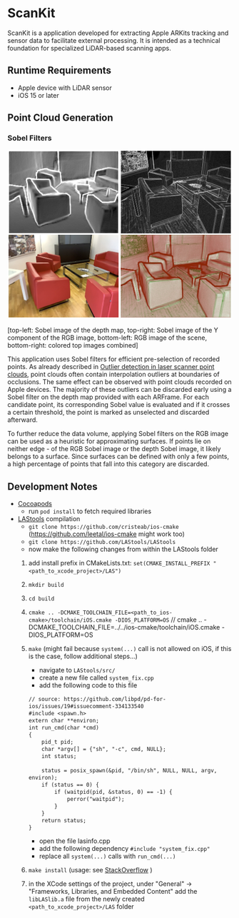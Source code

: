 # ScanKit

ScanKit is a application developed for extracting Apple ARKits tracking and sensor data to facilitate external processing. It is intended as a technical foundation for specialized LiDAR-based scanning apps.

## Runtime Requirements

- Apple device with LiDAR sensor
- iOS 15 or later

## Point Cloud Generation
### Sobel Filters

![Sobel Images](images/sobel.png)

[top-left: Sobel image of the depth map, top-right: Sobel image of the Y component of the RGB image, bottom-left: RGB image of the scene, bottom-right: colored top images combined]

This application uses Sobel filters for efficient pre-selection of recorded points. As already described in [Outlier detection in laser scanner point clouds](https://www.research-collection.ethz.ch/bitstream/handle/20.500.11850/37220/SOTO_653.pdf), point clouds often contain interpolation outliers at boundaries of occlusions. The same effect can be observed with point clouds recorded on Apple devices. The majority of these outliers can be discarded early using a Sobel filter on the depth map provided with each ARFrame. For each candidate point, its corresponding Sobel value is evaluated and if it crosses a certain threshold, the point is marked as unselected and discarded afterward.

To further reduce the data volume, applying Sobel filters on the RGB image can be used as a heuristic for approximating surfaces. If points lie on neither edge - of the RGB Sobel image or the depth Sobel image, it likely belongs to a surface. Since surfaces can be defined with only a few points, a high percentage of points that fall into this category are discarded.

## Development Notes

* [Cocoapods](https://cocoapods.org/)
    * run  ```pod install``` to fetch required libraries 
* [LAStools](https://github.com/LAStools/LAStools) compilation
    * `git clone https://github.com/cristeab/ios-cmake` (https://github.com/leetal/ios-cmake might work too)
    * `git clone https://github.com/LAStools/LAStools`
    * now make the following changes from within the LAStools folder
     1. add install prefix in CMakeLists.txt: `set(CMAKE_INSTALL_PREFIX "<path_to_xcode_project>/LAS")`
     2. `mkdir build`
     3. `cd build`
     4. `cmake .. -DCMAKE_TOOLCHAIN_FILE=<path_to_ios-cmake>/toolchain/iOS.cmake -DIOS_PLATFORM=OS` // cmake .. -DCMAKE_TOOLCHAIN_FILE=../../ios-cmake/toolchain/iOS.cmake -DIOS_PLATFORM=OS
     5. `make` (might fail because `system(...)` call is not allowed on iOS, if this is the case, follow additional steps...)
         * navigate to `LAStools/src/`
         * create a new file called `system_fix.cpp`
         * add the following code to this file 
         
         ```
         // source: https://github.com/libpd/pd-for-ios/issues/19#issuecomment-334133540
         #include <spawn.h>
         extern char **environ;
         int run_cmd(char *cmd)
         {
             pid_t pid;
             char *argv[] = {"sh", "-c", cmd, NULL};
             int status;

             status = posix_spawn(&pid, "/bin/sh", NULL, NULL, argv, environ);
             if (status == 0) {
                 if (waitpid(pid, &status, 0) == -1) {
                     perror("waitpid");
                 }
             }
             return status;
         }
         ```
         * open the file lasinfo.cpp
         * add the following dependency `#include "system_fix.cpp"`
         * replace all `system(...)` calls with `run_cmd(...)`
     6. `make install` (usage: see [StackOverflow](https://stackoverflow.com/questions/37804467/include-c-header-file-in-swift) )
     7. in the XCode settings of the project, under "General" -> "Frameworks, Libraries, and Embedded Content" add the `libLASlib.a` file from the newly created `<path_to_xcode_project>/LAS` folder
